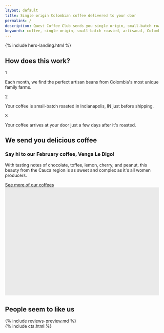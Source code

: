 ```yaml
---
layout: default
title: Single origin Colombian coffee delivered to your door
permalink: /
description: Quest Coffee Club sends you single origin, small-batch roasted Colombian coffee delivered directly to your door.
keywords: coffee, single origin, small-batch roasted, artisanal, Colombia, Colombian, fresh, whole-bean, beans, coffee beans
---
```


{% include hero-landing.html %}
<div class="spacer-60 spacer-50-mobile"></div>
<div class="outer">
    <div class="inner">
        <h2>How does this work?</h2>
        <div class="expand">
            <div class="box third how-it-works">
                <!--<img src="/assets/images/qcc-landing-hdtw-1@2x.png" title="" />-->
                <div class="number">1</div>
                <p>Each month, we find the perfect artisan beans from Colombia's most unique family farms.</p>
            </div>
            <div class="box third how-it-works">
                <!--<img src="/assets/images/qcc-landing-hdtw-2@2x.png" title="" />-->
                <div class="number">2</div>
                <p>Your coffee is small-batch roasted in Indianapolis, IN just before shipping.</p>
            </div>
            <div class="box third how-it-works">
                <!--<img src="/assets/images/qcc-landing-hdtw-3@2x.png" title="" />-->
                <div class="number">3</div>
                <p>Your coffee arrives at your door just a few days after it's roasted.</p>
            </div>
        </div>
    </div>
</div>
<div class="spacer-120"></div>
<div class="outer">
    <div class="inner">
        <h2>We send you delicious coffee</h2>
        <div class="expand">
            <div class="third">
                <h3>Say hi to our February coffee, Venga Le Digo!</h3>
                <p>With tasting notes of chocolate, toffee, lemon, cherry, and peanut, this beauty from the Cauca region is as sweet and complex as it's all women producers.</p>
                <a href="/our-coffees/" class="button button-secondary-white button-with-arrow button-medium button-left">See more of our coffees<span class="button-arrow"></span></a>
            </div>
            <div class="two-thirds image-right">
                <img src="/assets/images/temp-image-two-thirds@2x.png" />
            </div>
        </div>
    </div>
</div>
<div class="spacer-120"></div>
<div class="outer">
    <div class="inner">
        <h2>People seem to like us</h2>
        {% include reviews-preview.md %}
    </div> 
</div> 
<div class="spacer-60"></div>
{% include cta.html %}
